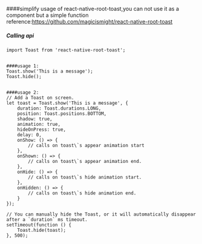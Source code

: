  ####simplify usage of  react-native-root-toast,you can not use  it as a component but a simple function
 reference:https://github.com/magicismight/react-native-root-toast
 
##### **Calling api**

```
import Toast from 'react-native-root-toast';


####usage 1:
Toast.show('This is a message');
Toast.hide();


####usage 2:
// Add a Toast on screen.
let toast = Toast.show('This is a message', {
    duration: Toast.durations.LONG,
    position: Toast.positions.BOTTOM,
    shadow: true,
    animation: true,
    hideOnPress: true,
    delay: 0,
    onShow: () => {
        // calls on toast\`s appear animation start
    },
    onShown: () => {
        // calls on toast\`s appear animation end.
    },
    onHide: () => {
        // calls on toast\`s hide animation start.
    },
    onHidden: () => {
        // calls on toast\`s hide animation end.
    }
});

// You can manually hide the Toast, or it will automatically disappear after a `duration` ms timeout.
setTimeout(function () {
    Toast.hide(toast);
}, 500);

